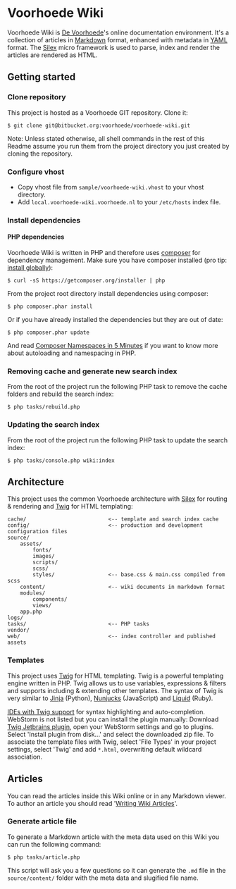 # Voorhoede Wiki

Voorhoede Wiki is [De Voorhoede](http://www.voorhoede.nl)'s online documentation environment. It's a collection of articles in [Markdown](http://daringfireball.net/projects/markdown/) format, enhanced with metadata in [YAML](http://en.wikipedia.org/wiki/YAML) format. The [Silex](http://silex.sensiolabs.org/) micro framework is used to parse, index and render the articles are rendered as HTML.

## Getting started

### Clone repository

This project is hosted as a Voorhoede GIT repository. Clone it:

	$ git clone git@bitbucket.org:voorhoede/voorhoede-wiki.git

Note: Unless stated otherwise, all shell commands in the rest of this Readme assume you run them from the project directory you just created by cloning the repository.

### Configure vhost

* Copy vhost file from `sample/voorhoede-wiki.vhost` to your vhost directory.
* Add `local.voorhoede-wiki.voorhoede.nl` to your `/etc/hosts` index file.

### Install dependencies

#### PHP dependencies

Voorhoede Wiki is written in PHP and therefore uses [composer](https://getcomposer.org/) for dependency management. Make sure you have composer installed (pro tip: [install globally](https://getcomposer.org/doc/00-intro.md#globally)):

	$ curl -sS https://getcomposer.org/installer | php

From the project root directory install dependencies using composer:

	$ php composer.phar install

Or if you have already installed the dependencies but they are out of date:

	$ php composer.phar update

And read [Composer Namespaces in 5 Minutes](https://jtreminio.com/2012/10/composer-namespaces-in-5-minutes/) if you want to know more about autoloading and namespacing in PHP.

### Removing cache and generate new search index

From the root of the project run the following PHP task to remove the cache folders and rebuild the search index:

	$ php tasks/rebuild.php

### Updating the search index

From the root of the project run the following PHP task to update the search index:

	$ php tasks/console.php wiki:index

## Architecture

This project uses the common Voorhoede architecture with [Silex](http://silex.sensiolabs.org/) for routing & rendering and [Twig](http://twig.sensiolabs.org/) for HTML templating:

	cache/							<-- template and search index cache
	config/							<-- production and development configuration files
	source/
		assets/
			fonts/
			images/
			scripts/
			scss/
			styles/					<-- base.css & main.css compiled from scss
		content/					<-- wiki documents in markdown format
		modules/
			components/
			views/
		app.php
	logs/
	tasks/							<-- PHP tasks
	vendor/
	web/							<-- index controller and published assets

### Templates

This project uses [Twig](http://twig.sensiolabs.org/) for HTML templating. Twig is a powerful templating engine written in PHP. Twig allows us to use variables, expressions & filters and supports including & extending other templates.
The syntax of Twig is very similar to [Jinja](http://jinja.pocoo.org/) (Python), [Nunjucks](http://jlongster.github.io/nunjucks/) (JavaScript) and [Liquid](http://liquidmarkup.org/) (Ruby).

[IDEs with Twig support](http://twig.sensiolabs.org/doc/templates.html#ides-integration) for syntax highlighting and auto-completion.
WebStorm is not listed but you can install the plugin manually: Download [Twig Jetbrains plugin](http://plugins.jetbrains.com/plugin/7303?pr=phpStorm), open your WebStorm settings and go to plugins. Select 'Install plugin from disk...' and select the downloaded zip file.
To associate the template files with Twig, select 'File Types' in your project settings, select 'Twig' and add `*.html`, overwriting default wildcard association.

## Articles

You can read the articles inside this Wiki online or in any Markdown viewer. To author an article you should read '[Writing Wiki Articles](https://bitbucket.org/voorhoede/voorhoede-wiki/src/master/source/content/using-markdown.md)'.

### Generate article file

To generate a Markdown article with the meta data used on this Wiki you can run the following command:

	$ php tasks/article.php

This script will ask you a few questions so it can generate the `.md` file in the `source/content/` folder with the meta data and slugified file name.
